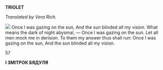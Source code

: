  
**TRIOLET**

_Translated by Vera Rich._

  
![](2022-%D0%9C%D1%96%D0%BD%D1%81%D0%BA-%D0%BB%D1%83%D1%87%D0%BD%D0%B0%D1%81%D1%86%D1%8C-%D0%BC%D1%96%D0%BA%D0%BE%D0%BB%D0%B0-%D0%BC%D1%8F%D1%82%D0%BB%D1%96%D1%86%D0%BA%D1%96_html_53e7cda331c5490b.jpg) Once I was gazing on the sun, And the sun blinded all my vision. What means the dark of night abysmal, — Once I was gazing on the sun. Let all men mock me in derision. To them my answer thus shall run: Once I was gazing on the sun, And the sun blinded all my vision.

57

  

**I  ЗМІТРОК БЯДУЛЯ**
